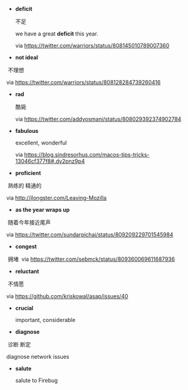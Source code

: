 * __deficit__

  不足 
  
  we have a great __deficit__ this year.
  
  via https://twitter.com/warriors/status/808145010789007360
  
* __not ideal__

  不理想
  
  via https://twitter.com/warriors/status/808128284739260416
  
* __rad__

  酷毙
  
  via https://twitter.com/addyosmani/status/808029392374902784
  
* __fabulous__

  excellent, wonderful
  
  via https://blog.sindresorhus.com/macos-tips-tricks-13046cf377f8#.dy2pnz9p4


* __proficient__

  熟练的 精通的
  
  via http://jlongster.com/Leaving-Mozilla 


* __as the year wraps up__

  随着今年接近尾声
  
  via https://twitter.com/sundarpichai/status/809209229701545984
  
* __congest__
  
  拥堵
  via https://twitter.com/sebmck/status/809360069611687936
  
* __reluctant__

  不情愿
  
  via https://github.com/kriskowal/asap/issues/40
  
* __crucial__

  important, considerable
  
* __diagnose__

  诊断 断定
  
  diagnose network issues

* __salute__

  salute to Firebug
